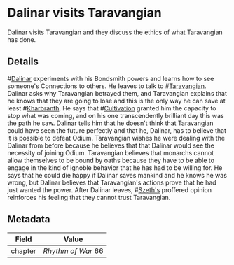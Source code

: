 # Dalinar visits Taravangian
Dalinar visits Taravangian and they discuss the ethics of what Taravangian has done.

## Details
#[Dalinar](characters/dalinar) experiments with his Bondsmith powers and learns how to see someone's Connections to others. He leaves to talk to #[Taravangian](characters/taravangian). Dalinar asks why Taravangian betrayed them, and Taravangian explains that he knows that they are going to lose and this is the only way he can save at least #[Kharbranth](locations/kharbranth). He says that #[Cultivation](characters/cultivation) granted him the capacity to stop what was coming, and on his one transcendently brilliant day this was the path he saw. Dalinar tells him that he doesn't think that Taravangian could have seen the future perfectly and that he, Dalinar, has to believe that it is possible to defeat Odium. Taravangian wishes he were dealing with the Dalinar from before because he believes that that Dalinar would see the necessity of joining Odium. Taravangian believes that monarchs cannot allow themselves to be bound by oaths because they have to be able to engage in the kind of ignoble behavior that he has had to be willing for. He says that he could die happy if Dalinar saves mankind and he knows he was wrong, but Dalinar believes that Taravangian's actions prove that he had just wanted the power. After Dalinar leaves, #[Szeth's](characters/szeth) proffered opinion reinforces his feeling that they cannot trust Taravangian. 

## Metadata
| Field | Value |
| ----- | ----- |
| chapter | *Rhythm of War* 66|
